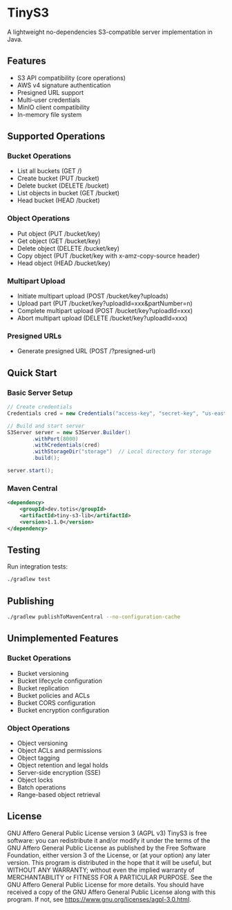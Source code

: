 # TinyS3

A lightweight no-dependencies S3-compatible server implementation in Java.

## Features

- S3 API compatibility (core operations)
- AWS v4 signature authentication
- Presigned URL support
- Multi-user credentials
- MinIO client compatibility
- In-memory file system

## Supported Operations

### Bucket Operations
- List all buckets (GET /)
- Create bucket (PUT /bucket)
- Delete bucket (DELETE /bucket)
- List objects in bucket (GET /bucket)
- Head bucket (HEAD /bucket)

### Object Operations
- Put object (PUT /bucket/key)
- Get object (GET /bucket/key)
- Delete object (DELETE /bucket/key)
- Copy object (PUT /bucket/key with x-amz-copy-source header)
- Head object (HEAD /bucket/key)

### Multipart Upload
- Initiate multipart upload (POST /bucket/key?uploads)
- Upload part (PUT /bucket/key?uploadId=xxx&partNumber=n)
- Complete multipart upload (POST /bucket/key?uploadId=xxx)
- Abort multipart upload (DELETE /bucket/key?uploadId=xxx)

### Presigned URLs
- Generate presigned URL (POST /?presigned-url)

## Quick Start

### Basic Server Setup

```java
// Create credentials
Credentials cred = new Credentials("access-key", "secret-key", "us-east-1");

// Build and start server
S3Server server = new S3Server.Builder()
        .withPort(8000)
        .withCredentials(cred)
        .withStorageDir("storage")  // Local directory for storage
        .build();

server.start();
```

### Maven Central

```xml
<dependency>
    <groupId>dev.totis</groupId>
    <artifactId>tiny-s3-lib</artifactId>
    <version>1.1.0</version>
</dependency>
```

## Testing

Run integration tests:
```bash
./gradlew test
```

## Publishing

```bash
./gradlew publishToMavenCentral --no-configuration-cache 
```

## Unimplemented Features

### Bucket Operations
- Bucket versioning
- Bucket lifecycle configuration
- Bucket replication
- Bucket policies and ACLs
- Bucket CORS configuration
- Bucket encryption configuration

### Object Operations
- Object versioning
- Object ACLs and permissions
- Object tagging
- Object retention and legal holds
- Server-side encryption (SSE)
- Object locks
- Batch operations
- Range-based object retrieval

## License

GNU Affero General Public License version 3 (AGPL v3)
TinyS3 is free software: you can redistribute it and/or modify it under the terms of the GNU Affero General Public License as published by the Free Software Foundation, either version 3 of the License, or (at your option) any later version.
This program is distributed in the hope that it will be useful, but WITHOUT ANY WARRANTY; without even the implied warranty of MERCHANTABILITY or FITNESS FOR A PARTICULAR PURPOSE. See the GNU Affero General Public License for more details.
You should have received a copy of the GNU Affero General Public License along with this program. If not, see https://www.gnu.org/licenses/agpl-3.0.html.



